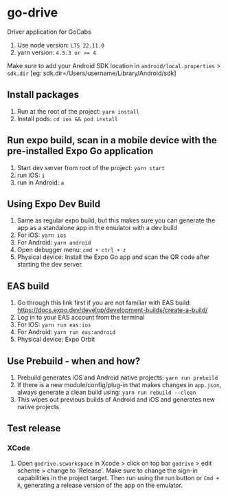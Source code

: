 # go-drive
Driver application for GoCabs

1. Use node version: `LTS 22.11.0`
2. yarn version: `4.5.3 or >= 4`

Make sure to add your Android SDK location in `android/local.properties` > `sdk.dir` [eg: sdk.dir=/Users/username/Library/Android/sdk]

## Install packages
  1. Run at the root of the project: `yarn install`
  2. Install pods: `cd ios && pod install`

## Run expo build, scan in a mobile device with the pre-installed Expo Go application

1. Start dev server from root of the project: `yarn start`
2. run iOS: `i`
3. run in Android: `a`

## Using Expo Dev Build
1. Same as regular expo build, but this makes sure you can generate the app as a standalone app in the emulator with a dev build
2. For iOS: `yarn ios`
3. For Android: `yarn android`
4. Open debugger menu: `cmd + ctrl + z`
5. Physical device: Install the Expo Go app and scan the QR code after starting the dev server.

## EAS build
1. Go through this link first if you are not familiar with EAS build: https://docs.expo.dev/develop/development-builds/create-a-build/
2. Log in to your EAS account from the terminal
3. For IOS: `yarn run eas:ios`
4. For Android: `yarn run eas:android`
5. Physical device: Expo Orbit

 ## Use Prebuild - when and how?

 1. Prebuild generates iOS and Android native projects: `yarn run prebuild`
 2. If there is a new module/config/plug-in that makes changes in `app.json`, always generate a clean build using: `yarn run rebuild --clean`
 3. This wipes out previous builds of Android and iOS and generates new native projects.

## Test release
### XCode
1. Open `godrive.scworkspace` in Xcode > click on top bar `godrive` > edit scheme > change to 'Release'. Make sure to change the sign-in capabilities in the project target. Then run using the run button or `Cmd + R`, generating a release version of the app on the emulator.
